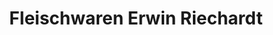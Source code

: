 ---
title: "Fleischwaren Erwin Riechardt"
url: /mainz/fleischwaren-erwin-riechardt/
shop: Metzgerei
---